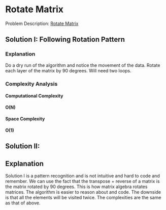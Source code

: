 # Rotate Matrix

Problem
Description: [Rotate Matrix](https://leetcode.com/problems/rotate-image/)

## Solution I: Following Rotation Pattern

### Explanation

Do a dry run of the algorithm and notice the movement of the data. Rotate each layer of the matrix by 90 degrees. Will
need two loops.

### Complexity Analysis

#### Computational Complexity

**O(N)**

#### Space Complexity

**O(1)**

## Solution II:

## Explanation

Solution I is a pattern recognition and is not intuitive and hard to code and remember. We can use the fact that the
transpose + reverse of a matrix is the matrix rotated by 90 degrees. This is how matrix algebra rotates matrices. The
algorithm is easier to reason about and code. The downside is that all the elements will be visited twice. The
complexities are the same as that of above.

